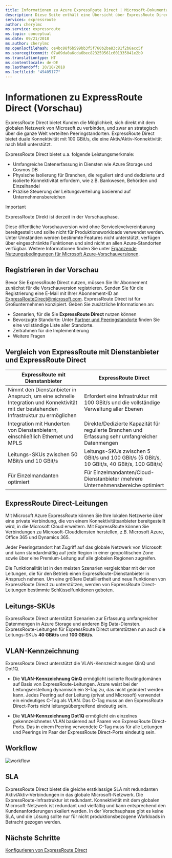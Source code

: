 ```yaml
---
title: Informationen zu Azure ExpressRoute Direct | Microsoft-Dokumentation
description: Diese Seite enthält eine Übersicht über ExpressRoute Direct (Vorschau).
services: expressroute
author: cherylmc
ms.service: expressroute
ms.topic: conceptual
ms.date: 09/21/2018
ms.author: cherylmc
ms.openlocfilehash: ce4bc88f6b599bb3f5f760b2ba83c81f2b6acc5f
ms.sourcegitcommit: 07a09da0a6cda6bec823259561c601335041e2b9
ms.translationtype: HT
ms.contentlocale: de-DE
ms.lasthandoff: 10/18/2018
ms.locfileid: "49405177"
---
```

# <a name="about-expressroute-direct-preview"></a>Informationen zu ExpressRoute Direct (Vorschau)

ExpressRoute Direct bietet Kunden die Möglichkeit, sich direkt mit dem globalen Netzwerk von Microsoft zu verbinden, und zwar an strategisch über die ganze Welt verteilten Peeringstandorten. ExpressRoute Direct bietet duale Konnektivität mit 100 GBit/s, die eine Aktiv/Aktiv-Konnektivität nach Maß unterstützt. 

ExpressRoute Direct bietet u.a. folgende Leistungsmerkmale:

* Umfangreiche Datenerfassung in Diensten wie Azure Storage und Cosmos DB 
* Physische Isolierung für Branchen, die reguliert sind und dedizierte und isolierte Konnektivität erfordern, wie z.B. Bankwesen, Behörden und Einzelhandel 
* Präzise Steuerung der Leitungsverteilung basierend auf Unternehmensbereichen

> [!IMPORTANT]
> ExpressRoute Direkt ist derzeit in der Vorschauphase.
>
> Diese öffentliche Vorschauversion wird ohne Servicelevelvereinbarung bereitgestellt und sollte nicht für Produktionsworkloads verwendet werden. Unter Umständen werden bestimmte Features nicht unterstützt, verfügen über eingeschränkte Funktionen und sind nicht an allen Azure-Standorten verfügbar. Weitere Informationen finden Sie unter [Ergänzende Nutzungsbedingungen für Microsoft Azure-Vorschauversionen](https://azure.microsoft.com/support/legal/preview-supplemental-terms/).

## <a name="enroll-in-the-preview"></a>Registrieren in der Vorschau

Bevor Sie ExpressRoute Direct nutzen, müssen Sie Ihr Abonnement zunächst für die Vorschauversion registrieren. Senden Sie für die Registrierung eine E-Mail mit Ihrer Abonnement-ID an <ExpressRouteDirect@microsoft.com>. ExpressRoute Direct ist für Großunternehmen konzipiert. Geben Sie zusätzliche Informationen an:

* Szenarien, für die Sie **ExpressRoute Direct** nutzen können
* Bevorzugte Standorte: Unter [Partner und Peeringstandorte](expressroute-locations-providers.md) finden Sie eine vollständige Liste aller Standorte.
* Zeitrahmen für die Implementierung
* Weitere Fragen

## <a name="expressroute-using-a-service-provider-and-expressroute-direct"></a>Vergleich von ExpressRoute mit Dienstanbieter und ExpressRoute Direct

| **ExpressRoute mit Dienstanbieter** | **ExpressRoute Direct** | 
| --- | --- | 
| Nimmt den Dienstanbieter in Anspruch, um eine schnelle Integration und Konnektivität mit der bestehenden Infrastruktur zu ermöglichen | Erfordert eine Infrastruktur mit 100 GBit/s und die vollständige Verwaltung aller Ebenen
| Integration mit Hunderten von Dienstanbietern, einschließlich Ethernet und MPLS | Direkte/Dedizierte Kapazität für regulierte Branchen und Erfassung sehr umfangreicher Datenmengen | 
| Leitungs-SKUs zwischen 50 MBit/s und 10 GBit/s | Leitungs-SKUs zwischen 5 GBit/s und 100 GBit/s (5 GBit/s, 10 GBit/s, 40 GBit/s, 100 GBit/s)
| Für Einzelmandanten optimiert | Für Einzelmandanten/Cloud-Dienstanbieter /mehrere Unternehmensbereiche optimiert

## <a name="expressroute-direct-circuits"></a>ExpressRoute Direct-Leitungen

Mit Microsoft Azure ExpressRoute können Sie Ihre lokalen Netzwerke über eine private Verbindung, die von einem Konnektivitätsanbieter bereitgestellt wird, in die Microsoft Cloud erweitern. Mit ExpressRoute können Sie Verbindungen zu Microsoft-Clouddiensten herstellen, z.B. Microsoft Azure, Office 365 und Dynamics 365.  

Jeder Peeringstandort hat Zugriff auf das globale Netzwerk von Microsoft und kann standardmäßig auf jede Region in einer geopolitischen Zone sowie über eine Premium-Leitung auf alle globalen Regionen zugreifen.  

Die Funktionalität ist in den meisten Szenarien vergleichbar mit der von Leitungen, die für den Betrieb einen ExpressRoute-Dienstanbieter in Anspruch nehmen. Um eine größere Detailliertheit und neue Funktionen von ExpressRoute Direct zu unterstützen, werden von ExpressRoute Direct-Leitungen bestimmte Schlüsselfunktionen geboten.

## <a name="circuit-skus"></a>Leitungs-SKUs

ExpressRoute Direct unterstützt Szenarien zur Erfassung umfangreicher Datenmengen in Azure Storage und anderen Big Data-Diensten. ExpressRoute-Leitungen für ExpressRoute Direct unterstützen nun auch die Leitungs-SKUs **40 GBit/s** und **100 GBit/s**. 

## <a name="vlan-tagging"></a>VLAN-Kennzeichnung

ExpressRoute Direct unterstützt die VLAN-Kennzeichnungen QinQ und Dot1Q.

* Die **VLAN-Kennzeichnung QinQ** ermöglicht isolierte Routingdomänen auf Basis von ExpressRoute-Leitungen. Azure weist bei der Leitungserstellung dynamisch ein S-Tag zu, das nicht geändert werden kann. Jedes Peering auf der Leitung (privat und Microsoft) verwendet ein eindeutiges C-Tag als VLAN. Das C-Tag muss an den ExpressRoute Direct-Ports nicht leitungsübergreifend eindeutig sein. 

* Die **VLAN-Kennzeichnung Dot1Q** ermöglicht ein einzelnes gekennzeichnetes VLAN basierend auf Paaren von ExpressRoute Direct-Ports. Das in einem Peering verwendete C-Tag muss für alle Leitungen und Peerings im Paar der ExpressRoute Direct-Ports eindeutig sein.

## <a name="workflow"></a>Workflow

![workflow](./media/expressroute-erdirect-about/workflow1.png)

## <a name="sla"></a>SLA

ExpressRoute Direct bietet die gleiche erstklassige SLA mit redundanten Aktiv/Aktiv-Verbindungen in das globale Microsoft-Netzwerk. Die ExpressRoute-Infrastruktur ist redundant. Konnektivität mit dem globalen Microsoft-Netzwerk ist redundant und vielfältig und kann entsprechend den Kundenanforderungen skaliert werden. In der Vorschauphase gibt es keine SLA, und die Lösung sollte nur für nicht produktionsbezogene Workloads in Betracht gezogen werden.

## <a name="next-steps"></a>Nächste Schritte

[Konfigurieren von ExpressRoute Direct](expressroute-howto-erdirect.md)
